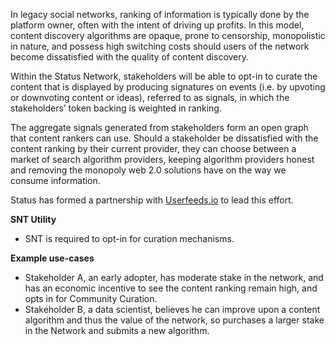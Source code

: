 In legacy social networks, ranking of information is typically done by
the platform owner, often with the intent of driving up profits. In this
model, content discovery algorithms are opaque, prone to censorship,
monopolistic in nature, and possess high switching costs should users of
the network become dissatisfied with the quality of content discovery.

Within the Status Network, stakeholders will be able to opt-in to curate
the content that is displayed by producing signatures on events (i.e. by
upvoting or downvoting content or ideas), referred to as signals, in
which the stakeholders’ token backing is weighted in ranking.

The aggregate signals generated from stakeholders form an open graph
that content rankers can use. Should a stakeholder be dissatisfied with
the content ranking by their current provider, they can choose between a
market of search algorithm providers, keeping algorithm providers honest
and removing the monopoly web 2.0 solutions have on the way we consume
information.

Status has formed a partnership with
[Userfeeds.io](https://userfeeds.io/) to lead this effort.

**SNT Utility**

  - SNT is required to opt-in for curation mechanisms.

**Example use-cases**

  - Stakeholder A, an early adopter, has moderate stake in the network,
    and has an economic incentive to see the content ranking remain
    high, and opts in for Community Curation.
  - Stakeholder B, a data scientist, believes he can improve upon a
    content algorithm and thus the value of the network, so purchases a
    larger stake in the Network and submits a new algorithm.